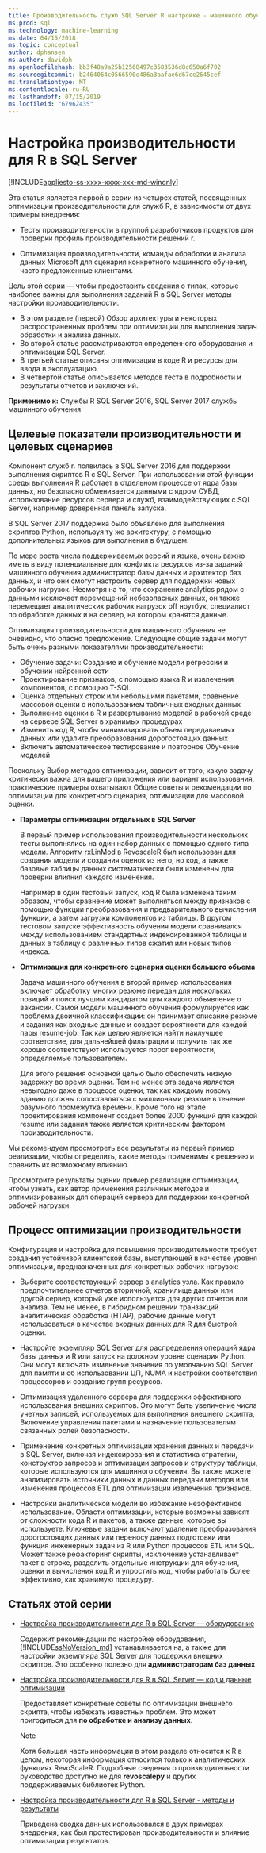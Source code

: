 ```yaml
---
title: Производительность служб SQL Server R настройке - машинного обучения служб SQL Server
ms.prod: sql
ms.technology: machine-learning
ms.date: 04/15/2018
ms.topic: conceptual
author: dphansen
ms.author: davidph
ms.openlocfilehash: bb3f48a9a25b12568497c3583536d8c650a6f702
ms.sourcegitcommit: b2464064c0566590e486a3aafae6d67ce2645cef
ms.translationtype: MT
ms.contentlocale: ru-RU
ms.lasthandoff: 07/15/2019
ms.locfileid: "67962435"
---
```

# <a name="performance-tuning-for-r-in-sql-server"></a>Настройка производительности для R в SQL Server
[!INCLUDE[appliesto-ss-xxxx-xxxx-xxx-md-winonly](../../includes/appliesto-ss-xxxx-xxxx-xxx-md-winonly.md)]

Эта статья является первой в серии из четырех статей, посвященных оптимизации производительности для служб R, в зависимости от двух примеры внедрения:

- Тесты производительности в группой разработчиков продуктов для проверки профиль производительности решений r.

- Оптимизация производительности, команды обработки и анализа данных Microsoft для сценария конкретного машинного обучения, часто предложенные клиентами.

Цель этой серии — чтобы предоставить сведения о типах, которые наиболее важны для выполнения заданий R в SQL Server методы настройки производительности.

+ В этом разделе (первой) Обзор архитектуры и некоторых распространенных проблем при оптимизации для выполнения задач обработки и анализа данных.
+ Во второй статье рассматриваются определенного оборудования и оптимизации SQL Server.
+ В третьей статье описаны оптимизации в коде R и ресурсы для ввода в эксплуатацию.
+ В четвертой статье описывается методов теста в подробности и результаты отчетов и заключений.

**Применимо к:** Службы R SQL Server 2016, SQL Server 2017 службы машинного обучения

## <a name="performance-goals-and-targeted-scenarios"></a>Целевые показатели производительности и целевых сценариев

Компонент служб r. появилась в SQL Server 2016 для поддержки выполнения скриптов R с SQL Server. При использовании этой функции среды выполнения R работает в отдельном процессе от ядра базы данных, но безопасно обменивается данными с ядром СУБД, использование ресурсов сервера и служб, взаимодействующих с SQL Server, например доверенная панель запуска.

В SQL Server 2017 поддержка было объявлено для выполнения скриптов Python, используя ту же архитектуру, с помощью дополнительных языков для выполнения в будущем.

По мере роста числа поддерживаемых версий и языка, очень важно иметь в виду потенциальные для конфликта ресурсов из-за заданий машинного обучения администратор базы данных и архитектор баз данных, и что они смогут настроить сервер для поддержки новых рабочих нагрузок. Несмотря на то, что сохранение analytics рядом с данными исключает перемещений небезопасных данных, он также перемещает аналитических рабочих нагрузок off ноутбук, специалист по обработке данных и на сервер, на котором хранятся данные.

Оптимизация производительности для машинного обучения не очевидно, что опасно предложение. Следующие общие задачи могут быть очень разными показателями производительности:

- Обучение задачи: Создание и обучение модели регрессии и обучении нейронной сети
- Проектирование признаков, с помощью языка R и извлечения компонентов, с помощью T-SQL
- Оценка отдельных строк или небольшими пакетами, сравнение массовой оценки с использованием табличных входных данных
- Выполнение оценки в R и развертывание моделей в рабочей среде на сервере SQL Server в хранимых процедурах
- Изменить код R, чтобы минимизировать объем передаваемых данных или удалите преобразования дорогостоящих данных
- Включить автоматическое тестирование и повторное Обучение моделей

Поскольку Выбор методов оптимизации, зависит от того, какую задачу критически важна для вашего приложения или вариант использования, практические примеры охватывают Общие советы и рекомендации по оптимизации для конкретного сценария, оптимизации для массовой оценки.

+ **Параметры оптимизации отдельных в SQL Server**

    В первый пример использования производительности нескольких тесты выполнялись на один набор данных с помощью одного типа модели. Алгоритм rxLinMod в RevoscaleR был использован для создания модели и создания оценок из него, но код, а также базовые таблицы данных систематически были изменены для проверки влияния каждого изменения.

    Например в один тестовый запуск, код R была изменена таким образом, чтобы сравнение может выполняться между признаков с помощью функции преобразования и предварительного вычисления функции, а затем загрузки компонентов из таблицы. В другом тестовом запуске эффективность обучения модели сравнивался между использованием стандартных индексированной таблицы и данных в таблицу с различных типов сжатия или новых типов индекса.

+ **Оптимизация для конкретного сценария оценки большого объема**

    Задача машинного обучения в второй пример использования включает обработку многих резюме передан для нескольких позиций и поиск лучшим кандидатом для каждого объявление о вакансии. Самой модели машинного обучения формулируется как проблема двоичной классификации: он принимает описание резюме и задания как входные данные и создает вероятности для каждой пары resume-job. Так как целью является найти наилучшее соответствие, для дальнейшей фильтрации и получить так же хорошо соответствуют используется порог вероятности, определяемые пользователем.

    Для этого решения основной целью было обеспечить низкую задержку во время оценки. Тем не менее эта задача является невыгодно даже в процессе оценки, так как каждому новому зданию должны сопоставляться с миллионами резюме в течение разумного промежутка времени. Кроме того на этапе проектирования компонент создает более 2000 функций для каждой resume или задания также является критическим фактором производительности.

Мы рекомендуем просмотреть все результаты из первый пример реализации, чтобы определить, какие методы применимы к решению и сравнить их возможному влиянию.

Просмотрите результаты оценки пример реализации оптимизации, чтобы узнать, как автор применения различных методов и оптимизированных для операций сервера для поддержки конкретной рабочей нагрузки.

## <a name="performance-optimization-process"></a>Процесс оптимизации производительности

Конфигурация и настройка для повышения производительности требует создания устойчивой клиентской базы, выступающей в качестве уровня оптимизации, предназначенных для конкретных рабочих нагрузок:

- Выберите соответствующий сервер в analytics узла. Как правило предпочтительнее отчетов вторичной, хранилище данных или другой сервер, который уже используется для других отчетов или анализа. Тем не менее, в гибридном решении транзакций аналитическая обработка (HTAP), рабочие данные могут использоваться в качестве входных данных для R для быстрой оценки.

- Настройте экземпляр SQL Server для распределения операций ядра базы данных и R или запуск на должном уровне сценария Python. Они могут включать изменение значения по умолчанию SQL Server для памяти и об использовании ЦП, NUMA и настройки соответствия процессоров и создание групп ресурсов.

- Оптимизация удаленного сервера для поддержки эффективного использования внешних скриптов. Это могут быть увеличение числа учетных записей, используемых для выполнения внешнего скрипта, Включение управления пакетами и назначение пользователям связанных ролей безопасности.

- Применение конкретных оптимизации хранения данных и передачи в SQL Server, включая индексирования и статистика стратегии, конструктор запросов и оптимизации запросов и структуру таблицы, которые используются для машинного обучения. Вы также можете анализировать источники данных и данных передачи методов или изменения процессов ETL для оптимизации извлечения признаков.

- Настройки аналитической модели во избежание неэффективное использование. Области оптимизации, которые возможны зависят от сложности кода R и пакетов, а также данные, которые вы используете. Ключевые задачи включают удаление преобразования дорогостоящих данных или переносу данных подготовки или функция инженерных задач из R или Python процессов ETL или SQL. Может также рефакторинг скрипты, исключение устанавливает пакет в строке, разделить отдельные инструкции для обучения, оценки и вычисления код R и упростить код, чтобы работать более эффективно, как хранимую процедуру.

## <a name="articles-in-this-series"></a>Статьях этой серии

+ [Настройка производительности для R в SQL Server — оборудование](../r/sql-server-configuration-r-services.md)

    Содержит рекомендации по настройке оборудования, [!INCLUDE[ssNoVersion_md](../../includes/ssnoversion-md.md)] устанавливается на, а также для настройки экземпляра SQL Server для поддержки внешних скриптов. Это особенно полезно для **администраторам баз данных**.

+ [Настройка производительности для R в SQL Server — код и данные оптимизации](../r/r-and-data-optimization-r-services.md)

    Предоставляет конкретные советы по оптимизации внешнего скрипта, чтобы избежать известных проблем. Это может пригодиться для **по обработке и анализу данных**.

    > [!NOTE]
    > Хотя большая часть информации в этом разделе относится к R в целом, некоторая информация относится только к аналитических функциях RevoScaleR. Подробные сведения о производительности руководство доступно не для **revoscalepy** и других поддерживаемых библиотек Python.
    >

+ [Настройка производительности для R в SQL Server - методы и результаты](../r/performance-case-study-r-services.md)

    Приведена сводка данных использовался в двух примерах внедрения, как был протестирован производительности и влияние оптимизации результатов.
